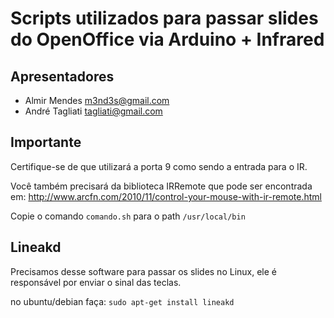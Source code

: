 # Scripts utilizados para passar slides do OpenOffice via Arduino + Infrared

## Apresentadores
* Almir Mendes <m3nd3s@gmail.com>
* André Tagliati <tagliati@gmail.com>

## Importante
Certifique-se de que utilizará a porta 9 como sendo a entrada para o IR.

Você também precisará da biblioteca IRRemote que pode ser encontrada em: http://www.arcfn.com/2010/11/control-your-mouse-with-ir-remote.html

Copie o comando `comando.sh` para o path `/usr/local/bin`

## Lineakd

Precisamos desse software para passar os slides no Linux, ele é responsável por enviar o sinal das teclas.

no ubuntu/debian faça: `sudo apt-get install lineakd`
